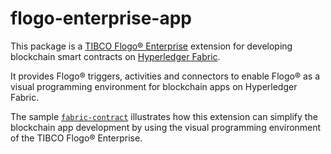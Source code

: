# flogo-enterprise-app
This package is a [TIBCO Flogo® Enterprise](https://docs.tibco.com/products/tibco-flogo-enterprise-2-4-0) extension for developing blockchain smart contracts on [Hyperledger Fabric](https://www.hyperledger.org/projects/fabric).

It provides Flogo® triggers, activities and connectors to enable Flogo® as a visual programming environment for blockchain apps on Hyperledger Fabric.

The sample [`fabric-contract`](https://github.com/yxuco/flogo-enterprise-app/tree/master/fabric-contract) illustrates how this extension can simplify the blockchain app development by using the visual programming environment of the TIBCO Flogo® Enterprise.